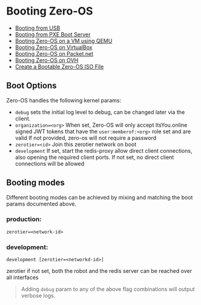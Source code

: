 # Booting Zero-OS

* [Booting from USB](usb.md)
* [Booting from PXE Boot Server](pxe.md)
* [Booting Zero-OS on a VM using QEMU](qemu.md)
* [Booting Zero-OS on VirtualBox](virtualbox.md)
* [Booting Zero-OS on Packet.net](packet.md)
* [Booting Zero-OS on OVH](ovh.md)
* [Create a Bootable Zero-OS ISO File](iso.md)

## Boot Options

Zero-OS handles the following kernel params:
* `debug` sets the initial log level to debug, can be changed later via the client.
* `organization=<org>` When set, Zero-OS will only accept ItsYou.online signed JWT tokens that have the `user:memberof:<org>` role set and are valid
If not provided, zero-os will not require a password
* `zerotier=<id>` Join this zerotier network on boot
* `development` If set, start the redis-proxy allow direct client connections, also opening the required client ports. If not set, no direct client connections
will be allowed

## Booting modes
Different booting modes can be achieved by mixing and matching the boot params documented above.

### production:
```
zerotier=<network-id>
```

### development:
```
development [zerotier=<networkd-id>]
```
zerotier if not set, both the robot and the redis server can be reached over all interfaces


> Adding `debug` param to any of the above flag combinations will output verbose logs.
